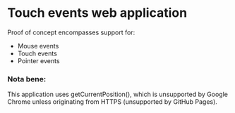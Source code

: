 Touch events web application
============================

Proof of concept encompasses support for: 

+ Mouse events
+ Touch events 
+ Pointer events

### Nota bene: 

This application uses getCurrentPosition(), which is unsupported by Google Chrome unless originating from HTTPS (unsupported by GitHub Pages).